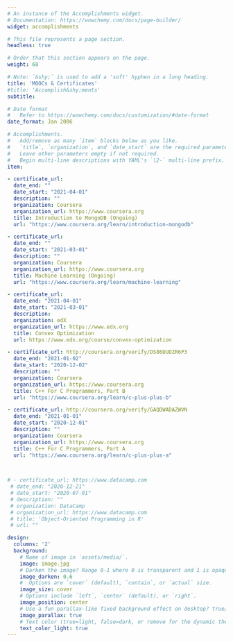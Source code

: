```yaml
---
# An instance of the Accomplishments widget.
# Documentation: https://wowchemy.com/docs/page-builder/
widget: accomplishments

# This file represents a page section.
headless: true

# Order that this section appears on the page.
weight: 68

# Note: `&shy;` is used to add a 'soft' hyphen in a long heading.
title: 'MOOCs & Certificates'
#title: 'Accomplish&shy;ments'
subtitle:

# Date format
#   Refer to https://wowchemy.com/docs/customization/#date-format
date_format: Jan 2006

# Accomplishments.
#   Add/remove as many `item` blocks below as you like.
#   `title`, `organization`, and `date_start` are the required parameters.
#   Leave other parameters empty if not required.
#   Begin multi-line descriptions with YAML's `|2-` multi-line prefix.
item:

- certificate_url: 
  date_end: ""
  date_start: "2021-04-01"
  description: ""
  organization: Coursera
  organization_url: https://www.coursera.org
  title: Introduction to MongoDB (Ongoing)
  url: "https://www.coursera.org/learn/introduction-mongodb"

- certificate_url: 
  date_end: ""
  date_start: "2021-03-01"
  description: ""
  organization: Coursera
  organization_url: https://www.coursera.org
  title: Machine Learning (Ongoing)
  url: "https://www.coursera.org/learn/machine-learning"

- certificate_url: 
  date_end: "2021-04-01"
  date_start: "2021-03-01"
  description: 
  organization: edX
  organization_url: https://www.edx.org
  title: Convex Optimization
  url: https://www.edx.org/course/convex-optimization

- certificate_url: http://coursera.org/verify/DS86DUDZR6P3
  date_end: "2021-01-02"
  date_start: "2020-12-02"
  description: ""
  organization: Coursera
  organization_url: https://www.coursera.org
  title: C++ For C Programmers, Part B
  url: "https://www.coursera.org/learn/c-plus-plus-b"

- certificate_url: http://coursera.org/verify/GAQDWADAZWVN
  date_end: "2021-01-01"
  date_start: "2020-12-01"
  description: ""
  organization: Coursera
  organization_url: https://www.coursera.org
  title: C++ For C Programmers, Part A
  url: "https://www.coursera.org/learn/c-plus-plus-a"
  


# - certificate_url: https://www.datacamp.com
 # date_end: "2020-12-21"
 # date_start: "2020-07-01"
 # description: ""
 # organization: DataCamp
 # organization_url: https://www.datacamp.com
 # title: 'Object-Oriented Programming in R'
 # url: ""

design:
  columns: '2' 
  background:
    # Name of image in `assets/media/`.
    image: image.jpg
    # Darken the image? Range 0-1 where 0 is transparent and 1 is opaque.
    image_darken: 0.6
    #  Options are `cover` (default), `contain`, or `actual` size.
    image_size: cover
    # Options include `left`, `center` (default), or `right`.
    image_position: center
    # Use a fun parallax-like fixed background effect on desktop? true/false
    image_parallax: true
    # Text color (true=light, false=dark, or remove for the dynamic theme color).
    text_color_light: true
---
```

